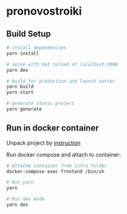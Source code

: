 # pronovostroiki

## Build Setup

```bash
# install dependencies
yarn install

# serve with hot reload at localhost:3000
yarn dev

# build for production and launch server
yarn build
yarn start

# generate static project
yarn generate
```

## Run in docker container

Unpack project by [instruction](https://gitlab.com/sellmore-moscow/pronovostroyki/infra)

Run docker compose and attach to container:
```bash
# Attache container from infra folder
docker-compose exec frontend /bin/sh

# Run yarn
yarn

# Run dev mode
yarn dev
```